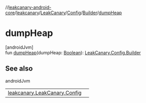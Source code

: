 //[leakcanary-android-core](../../../../../index.md)/[leakcanary](../../../index.md)/[LeakCanary](../../index.md)/[Config](../index.md)/[Builder](index.md)/[dumpHeap](dump-heap.md)

# dumpHeap

[androidJvm]\
fun [dumpHeap](dump-heap.md)(dumpHeap: [Boolean](https://kotlinlang.org/api/latest/jvm/stdlib/kotlin/-boolean/index.html)): [LeakCanary.Config.Builder](index.md)

## See also

androidJvm

| | |
|---|---|
| [leakcanary.LeakCanary.Config](../dump-heap.md) |  |
